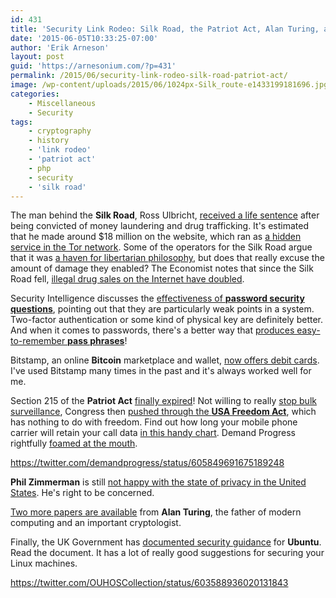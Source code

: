 ```yaml
---
id: 431
title: 'Security Link Rodeo: Silk Road, the Patriot Act, Alan Turing, and Your Passwords'
date: '2015-06-05T10:33:25-07:00'
author: 'Erik Arneson'
layout: post
guid: 'https://arnesonium.com/?p=431'
permalink: /2015/06/security-link-rodeo-silk-road-patriot-act/
image: /wp-content/uploads/2015/06/1024px-Silk_route-e1433199181696.jpg
categories:
    - Miscellaneous
    - Security
tags:
    - cryptography
    - history
    - 'link rodeo'
    - 'patriot act'
    - php
    - security
    - 'silk road'
---
```


The man behind the <strong>Silk Road</strong>, Ross Ulbricht, <a href="http://nypost.com/2015/05/29/silk-road-mastermind-gets-life-in-prison/" target="_blank">received a life sentence</a> after being convicted of money laundering and drug trafficking. It's estimated that he made around $18 million on the website, which ran as <a href="http://www.pcmag.com/article2/0,2817,2425184,00.asp" target="_blank">a hidden service in the Tor network</a>. Some of the operators for the Silk Road argue that it was <a href="http://www.csmonitor.com/USA/2015/0529/Silk-Road-mastermind-drug-kingpin-or-libertarian-ideologue-gone-astray" target="_blank">a haven for libertarian philosophy</a>, but does that really excuse the amount of damage they enabled? The Economist notes that since the Silk Road fell, <a href="http://www.economist.com/blogs/graphicdetail/2015/05/daily-chart-13?fsrc=scn/tw/te/bl/ed/silkroadsuccessors" target="_blank">illegal drug sales on the Internet have doubled</a>.
<!--more-->

Security Intelligence discusses the <a href="http://securityintelligence.com/news/effectiveness-of-security-questions-called-out-in-new-study" target="_blank">effectiveness of <strong>password security questions</strong></a>, pointing out that they are particularly weak points in a system. Two-factor authentication or some kind of physical key are definitely better. And when it comes to passwords, there's a better way that <a href="http://blog.webernetz.net/2013/07/30/password-strengthentropy-characters-vs-words/" target="_blank">produces easy-to-remember <strong>pass phrases</strong></a>!

Bitstamp, an online <strong>Bitcoin</strong> marketplace and wallet, <a href="https://www.bitstamp.net/article/bitstamp-new-usd-eur-gbp-denominated-debit-card/" target="_blank">now offers debit cards</a>. I've used Bitstamp many times in the past and it's always worked well for me.

Section 215 of the <strong>Patriot Act</strong> <a href="http://www.washingtonpost.com/blogs/compost/wp/2015/06/01/section-215-of-the-patriot-act-is-temporarily-down-so-who-you-gonna-call/" target="_blank">finally expired</a>! Not willing to really <a href="https://www.eff.org/deeplinks/2015/05/dont-worry-government-still-has-plenty-surveillance-power-if-section-215-sunsets" target="_blank">stop bulk surveillance</a>, Congress then <a href="http://sputniknews.com/us/20150602/1022870319.html" target="_blank">pushed through the <strong>USA Freedom Act</strong></a>, which has nothing to do with freedom. Find out how long your mobile phone carrier will retain your call data <a href="http://www.usnews.com/news/articles/2015/05/22/how-long-cellphone-companies-store-your-call-records" target="_blank">in this handy chart</a>. Demand Progress rightfully <a href="https://demandprogress.org/demand-progress-decries-passage-of-usa-freedom-act/" target="_blank">foamed at the mouth</a>.

https://twitter.com/demandprogress/status/605849691675189248

<strong>Phil Zimmerman</strong> is still <a href="http://www.theguardian.com/technology/2015/may/25/philip-zimmermann-king-encryption-reveals-fears-privacy" target="_blank">not happy with the state of privacy in the United States</a>. He's right to be concerned.

<a href="http://tm.durusau.net/?p=62491" target="_blank">Two more papers are available</a> from <strong>Alan Turing</strong>, the father of modern computing and an important cryptologist.

Finally, the UK Government has <a href="https://insights.ubuntu.com/2015/03/17/uk-government-issues-ubuntu-14-04-lts-security-guidance/" target="_blank">documented security guidance</a> for <strong>Ubuntu</strong>. Read the document. It has a lot of really good suggestions for securing your Linux machines.

https://twitter.com/OUHOSCollection/status/603588936020131843